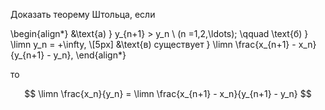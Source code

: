 Доказать теорему Штольца, если

\begin{align*}
    &\text{а) } y_{n+1} > y_n \ (n =1,2,\ldots); \qquad \text{б) } \limn y_n = +\infty,
    \\[5px]
    &\text{в) существует } \limn \frac{x_{n+1} - x_n}{y_{n+1} - y_n},
\end{align*}

то

$$ \limn \frac{x_n}{y_n} = \limn \frac{x_{n+1} - x_n}{y_{n+1} - y_n} $$